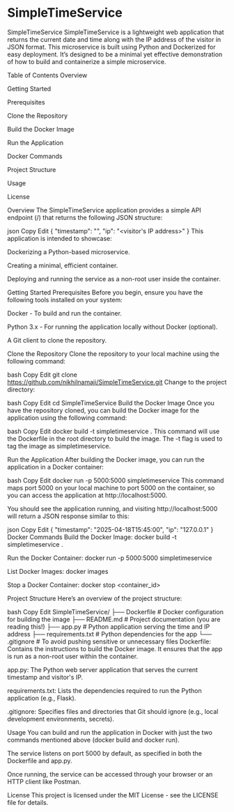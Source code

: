 # SimpleTimeService
SimpleTimeService
SimpleTimeService is a lightweight web application that returns the current date and time along with the IP address of the visitor in JSON format. This microservice is built using Python and Dockerized for easy deployment. It’s designed to be a minimal yet effective demonstration of how to build and containerize a simple microservice.

Table of Contents
Overview

Getting Started

Prerequisites

Clone the Repository

Build the Docker Image

Run the Application

Docker Commands

Project Structure

Usage

License

Overview
The SimpleTimeService application provides a simple API endpoint (/) that returns the following JSON structure:

json
Copy
Edit
{
  "timestamp": "<current date and time>",
  "ip": "<visitor's IP address>"
}
This application is intended to showcase:

Dockerizing a Python-based microservice.

Creating a minimal, efficient container.

Deploying and running the service as a non-root user inside the container.

Getting Started
Prerequisites
Before you begin, ensure you have the following tools installed on your system:

Docker - To build and run the container.

Python 3.x - For running the application locally without Docker (optional).

A Git client to clone the repository.

Clone the Repository
Clone the repository to your local machine using the following command:

bash
Copy
Edit
git clone https://github.com/nikhilnamaji/SimpleTimeService.git
Change to the project directory:

bash
Copy
Edit
cd SimpleTimeService
Build the Docker Image
Once you have the repository cloned, you can build the Docker image for the application using the following command:

bash
Copy
Edit
docker build -t simpletimeservice .
This command will use the Dockerfile in the root directory to build the image. The -t flag is used to tag the image as simpletimeservice.

Run the Application
After building the Docker image, you can run the application in a Docker container:

bash
Copy
Edit
docker run -p 5000:5000 simpletimeservice
This command maps port 5000 on your local machine to port 5000 on the container, so you can access the application at http://localhost:5000.

You should see the application running, and visiting http://localhost:5000 will return a JSON response similar to this:

json
Copy
Edit
{
  "timestamp": "2025-04-18T15:45:00",
  "ip": "127.0.0.1"
}
Docker Commands
Build the Docker Image:
docker build -t simpletimeservice .

Run the Docker Container:
docker run -p 5000:5000 simpletimeservice

List Docker Images:
docker images

Stop a Docker Container:
docker stop <container_id>

Project Structure
Here’s an overview of the project structure:

bash
Copy
Edit
SimpleTimeService/
├── Dockerfile          # Docker configuration for building the image
├── README.md           # Project documentation (you are reading this!)
├── app.py              # Python application serving the time and IP address
├── requirements.txt    # Python dependencies for the app
└── .gitignore          # To avoid pushing sensitive or unnecessary files
Dockerfile: Contains the instructions to build the Docker image. It ensures that the app is run as a non-root user within the container.

app.py: The Python web server application that serves the current timestamp and visitor's IP.

requirements.txt: Lists the dependencies required to run the Python application (e.g., Flask).

.gitignore: Specifies files and directories that Git should ignore (e.g., local development environments, secrets).

Usage
You can build and run the application in Docker with just the two commands mentioned above (docker build and docker run).

The service listens on port 5000 by default, as specified in both the Dockerfile and app.py.

Once running, the service can be accessed through your browser or an HTTP client like Postman.

License
This project is licensed under the MIT License - see the LICENSE file for details.

